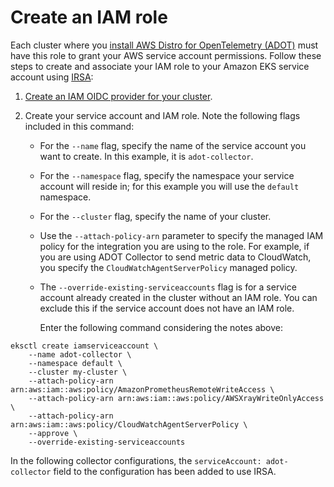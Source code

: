 # Create an IAM role<a name="adot-iam"></a>

Each cluster where you [install AWS Distro for OpenTelemetry \(ADOT\)](adot-manage.md#adot-install) must have this role to grant your AWS service account permissions\. Follow these steps to create and associate your IAM role to your Amazon EKS service account using [ IRSA](iam-roles-for-service-accounts.md):

1.  [Create an IAM OIDC provider for your cluster](enable-iam-roles-for-service-accounts.md)\.

1. Create your service account and IAM role\. Note the following flags included in this command: 
   + For the `--name` flag, specify the name of the service account you want to create\. In this example, it is `adot-collector`\.
   + For the `--namespace` flag, specify the namespace your service account will reside in; for this example you will use the `default` namespace\.
   + For the `--cluster` flag, specify the name of your cluster\.
   + Use the `--attach-policy-arn` parameter to specify the managed IAM policy for the integration you are using to the role\. For example, if you are using ADOT Collector to send metric data to CloudWatch, you specify the `CloudWatchAgentServerPolicy` managed policy\.
   + The `--override-existing-serviceaccounts` flag is for a service account already created in the cluster without an IAM role\. You can exclude this if the service account does not have an IAM role\. 

     Enter the following command considering the notes above:

```
eksctl create iamserviceaccount \
    --name adot-collector \
    --namespace default \
    --cluster my-cluster \
    --attach-policy-arn arn:aws:iam::aws:policy/AmazonPrometheusRemoteWriteAccess \
    --attach-policy-arn arn:aws:iam::aws:policy/AWSXrayWriteOnlyAccess \
    --attach-policy-arn arn:aws:iam::aws:policy/CloudWatchAgentServerPolicy \
    --approve \
    --override-existing-serviceaccounts
```

In the following collector configurations, the `serviceAccount: adot-collector` field to the configuration has been added to use IRSA\.